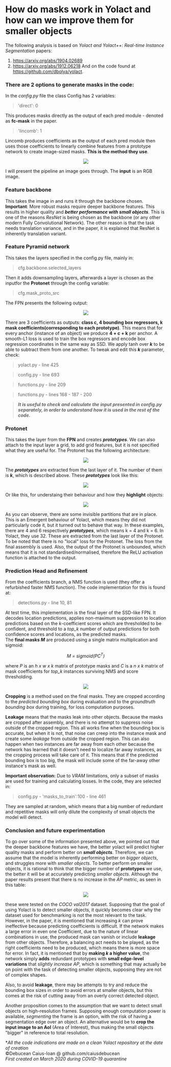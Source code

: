 # How do masks work in Yolact and how can we improve them for smaller objects
The following analysis is based on _Yolact and Yolact++: Real-time Instance Segmentation_ papers:
1. https://arxiv.org/abs/1904.02689
2. https://arxiv.org/abs/1912.06218
And on the code found at https://github.com/dbolya/yolact.

### There are 2 options to generate masks in the code:
In the  *config.py* file the class Config has 2 variables:
>'direct': 0

This produces masks directly as the output of each pred module - denoted as **fc-mask** in the paper.
>'lincomb': 1

Lincomb produces coefficients as the output of each pred module then uses those coefficients to linearly combine features from a prototype network to create image-sized masks. **This is the method they use**.
<div style="text-align:center"><img src="https://i.imgur.com/2mgVM4P.png" /></div> 

I will present the pipeline an image goes through. The **input** is an RGB image.
### Feature backbone
This takes the image in and runs it through the backbone chosen.
**Important**: More robust masks require deeper backbone features. This results in higher quality and ***better performance with small objects***. This is one of the reasons _ResNet_ is being chosen as the backbone (or any other modern Fully Convolutional Network). The other reason is that the task needs translation variance, and in the paper, it is explained that ResNet is inherently translation variant. 
### Feature Pyramid network
This takes the layers specified in the config.py file, mainly in:
>cfg.backbone.selected_layers

Then it adds downsampling layers, afterwards a layer is chosen as the inputfor the **Protonet** through the config variable:
>cfg.mask_proto_src

The FPN presents the following output:
<div style="text-align:center"><img src="https://i.imgur.com/j9OMK4a.png" /></div> 

There are 3 coefficients as outputs: **class c, 4 bounding box regressors, k mask coefficients(corresponding to each prototype)**. This means that for every anchor (instance of an object) we produce **4 + c + k** per anchor. A smooth-L1 loss is used to train the box regressors and encode box regression coordinates in the same way as SSD. We apply tanh over **_k_** to be able to subtract them from one another. To tweak and edit this **_k_** parameter, check:
>yolact.py - line 425

>config.py - line 693

>functions.py - line 209

>functions.py - lines 168 - 187 - 200

>**_It is useful to check and calculate the input presented in config.py separately, in order to understand how it is used in the rest of the code._**

### Protonet
This takes the layer from the **FPN** and creates **_prototypes_**. We can also attach to the input layer a grid, to add grid features, but it is not specified what they are useful for. The Protonet has the following architecture:
<div style="text-align:center"><img src="https://i.imgur.com/pDJucl0.png" /></div> 

The **_prototypes_** are extracted from the last layer of it. The number of them is **_k_**, which is described above.
These **_prototypes_** look like this:
<div style="text-align:center"><img src="https://i.imgur.com/YImmZoQ.png" /></div> 

Or like this, for understaing their behaviour and how they **highlight** objects:
<div style="text-align:center"><img src="https://i.imgur.com/RG1jpbo.png" /></div> 

As you can observe, there are some invisible partitions that are in place. This is an Emergent behaviour of Yolact, which means they did not particularly code it, but it turned out to behave that way. In these examples, there are 4 and 6 respectively **_prototypes_**, which means k = 4 and k = 6.
In Yolact, they use 32. These are extracted from the last layer of the Protonet. 
To be noted that there is no "local" loss for the Protonet. The loss from the final assembly is used. Also, the output of the Protonet is unbounded, which means that it is not standardised/normalised, therefore the ReLU activation function is attached to the output.
### Prediction Head and Refinement
From the coefficients branch, a NMS function is used (they offer a refurbished faster NMS function). The code implementation for this is found at:
>detections.py - line 10, 81

At test time, this implementation is the final layer of the SSD-like FPN. It decodes location predictions, applies non-maximum suppression to location predictions based on the _k_-coefficient scores which are thresholded to be confident, and threshold to a _top_k_ number of output predictions for both confidence scores and locations, as the predicted masks.  
The **final masks _M_** are produced using a single matrix multiplication and sigmoid:
<div style="text-align:center"><i>M = sigmoid(PC<sup>T</sup>)

</i></div> 

where _P_ is an _h x w x k_ matrix of prototype masks and _C_ is a _n x k_ matrix of mask coefficients for *top_k* instances surviving NMS and score thresholding.

<div style="text-align:center"><img src="https://i.imgur.com/XUGkQoh.png" /></div> 

**Cropping** is a method used on the final masks. They are cropped according to the _predicted bounding box_ during evaluation and to the _groundtruth bounding box_ during training, for loss computation purposes.

**Leakage** means that the masks leak into other objects. Because the masks are cropped after assembly, and there is no attempt to suppress noise outside of the cropped region. This all works fine when the bounding box is accurate, but when it is not, that noise can creep into the instance mask and create some _leakage_ from outside the cropped region. This can also happen when two instances are far away from each other because the network has learned that it doesn't need to localize far away instances, as the cropping process will take care of it. This means that if the predicted bounding box is too big, the mask will include some of the far-away other instance's mask as well.

**Important observation:** Due to _VRAM_ limitations, only a subset of masks are used for training and calculating losses. In the code, they are selected in:
>config.py - 'masks_to_train':100              - line 461

They are sampled at random, which means that a big number of redundant and repetitive masks will only dilute the complexity of small objects the model will detect. 

### Conclusion and future experimentation
To go over some of the information presented above, we pointed out that the deeper backbone features we have, the better yolact will predict higher quality masks and perform better on **_small objects_**. Therefore, we can assume that the model is inherently performing better on _bigger objects_, and struggles more with _smaller objects_. To better perform on smaller objects, it is rational to think that the bigger number of **prototypes** we use, the better it will be at accurately predicting _smaller objects_. Although the paper results present that there is no increase in the _AP_ metric, as seen in this table:
<div style="text-align:center"><img src="https://i.imgur.com/wRswy1k.png" /></div> 

these were tested on the _COCO val2017_ dataset. Supposing that the goal of using Yolact is to detect smaller objects, it quickly becomes clear why the dataset used for benchmarking is not the most relevant to the task.
However, in the paper, it is mentioned that increasing _k_ can prove ineffective because predicting coefficients is difficult. If the network makes a large error in even one Coefficient, due to the nature of linear combinations in use, the produced mask can vanish or include **leakage** from other objects. 
Therefore, a balancing act needs to be played, as the right coefficients need to be produced, which means there is more space for error. In fact, it is mentioned that by **making _k_ a higher value**, the network simply **adds** redundant prototypes with **small edge-level variations** that _slightly increase AP_, which is something that may actually be on point with the task of detecting smaller objects, supposing they are not of complex shapes.

Also, to avoid **leakage**, there may be attempts to try and reduce the bounding box sizes in order to avoid errors at smaller objects, but this comes at the risk of cutting away from an overly correct detected object.

Another proposition comes to the assumption that we want to detect small objects on high-resolution frames. Supposing enough computation power is available, *segmenting* the frame is an option, with the risk of having a segmentation edge over an object. An alternative would be to **crop the input image to an AoI** (Area of Interest), thus making the small objects "bigger" in reference to total resolution.

<div>*<i>All the code indications are made on a clean Yolact repository at the date of creation</i></div>
<div>&copy;Debucean Caius-Ioan @ github.com/caiusdebucean</div>
<div> <i>First created on March 2020 during COVID-19 quarantine </i></div>
